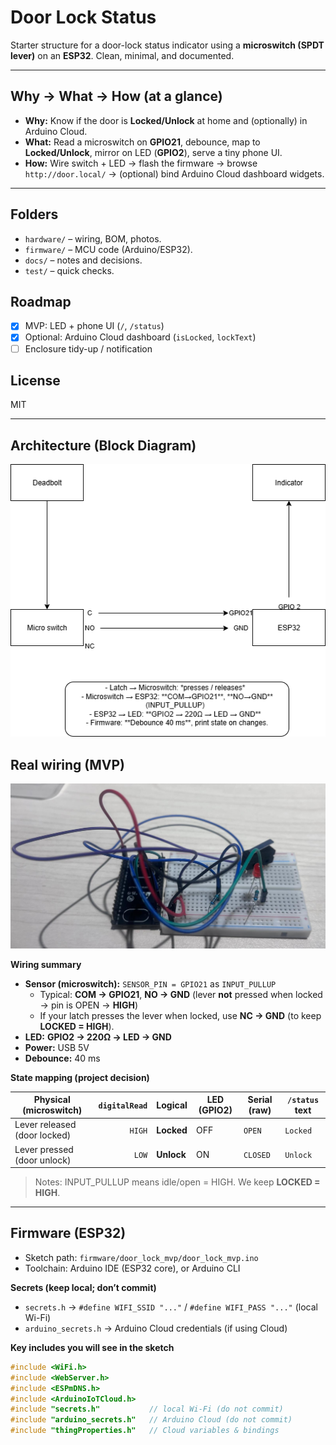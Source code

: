# Door Lock Status
Starter structure for a door-lock status indicator using a **microswitch (SPDT lever)** on an **ESP32**. Clean, minimal, and documented.

---

## Why → What → How (at a glance)
- **Why:** Know if the door is **Locked/Unlock** at home and (optionally) in Arduino Cloud.
- **What:** Read a microswitch on **GPIO21**, debounce, map to **Locked/Unlock**, mirror on LED (**GPIO2**), serve a tiny phone UI.
- **How:** Wire switch + LED → flash the firmware → browse `http://door.local/` → (optional) bind Arduino Cloud dashboard widgets.

---

## Folders
- `hardware/` – wiring, BOM, photos.
- `firmware/` – MCU code (Arduino/ESP32).
- `docs/` – notes and decisions.
- `test/` – quick checks.

## Roadmap
- [x] MVP: LED + phone UI (`/`, `/status`)
- [x] Optional: Arduino Cloud dashboard (`isLocked`, `lockText`)
- [ ] Enclosure tidy-up / notification

## License
MIT

---

## Architecture (Block Diagram)
![Block diagram](hardware/door-lock-block.png)

## Real wiring (MVP)
![Real wiring — ESP32 DevKitC, microswitch COM→GPIO21, NO/NC→GND](hardware/microswitch-wiring.png)

**Wiring summary**
- **Sensor (microswitch):** `SENSOR_PIN = GPIO21` as `INPUT_PULLUP`
  - Typical: **COM → GPIO21**, **NO → GND** (lever **not** pressed when locked → pin is OPEN → **HIGH**)
  - If your latch presses the lever when locked, use **NC → GND** (to keep **LOCKED = HIGH**).
- **LED:** **GPIO2 → 220Ω → LED → GND**
- **Power:** USB 5V
- **Debounce:** 40 ms

**State mapping (project decision)**

| Physical (microswitch) | `digitalRead` | Logical | LED (GPIO2) | Serial (raw) | `/status` text |
|---|---:|---|---|---|---|
| Lever released (door locked) | `HIGH` | **Locked** | OFF | `OPEN` | `Locked` |
| Lever pressed (door unlock)  | `LOW`  | **Unlock** | ON  | `CLOSED` | `Unlock` |

> Notes: INPUT_PULLUP means idle/open = HIGH. We keep **LOCKED = HIGH**.

---

## Firmware (ESP32)
- Sketch path: `firmware/door_lock_mvp/door_lock_mvp.ino`
- Toolchain: Arduino IDE (ESP32 core), or Arduino CLI

**Secrets (keep local; don’t commit)**
- `secrets.h` → `#define WIFI_SSID "..."` / `#define WIFI_PASS "..."` (local Wi-Fi)
- `arduino_secrets.h` → Arduino Cloud credentials (if using Cloud)

**Key includes you will see in the sketch**
```cpp
#include <WiFi.h>
#include <WebServer.h>
#include <ESPmDNS.h>
#include <ArduinoIoTCloud.h>
#include "secrets.h"           // local Wi-Fi (do not commit)
#include "arduino_secrets.h"   // Arduino Cloud (do not commit)
#include "thingProperties.h"   // Cloud variables & bindings
